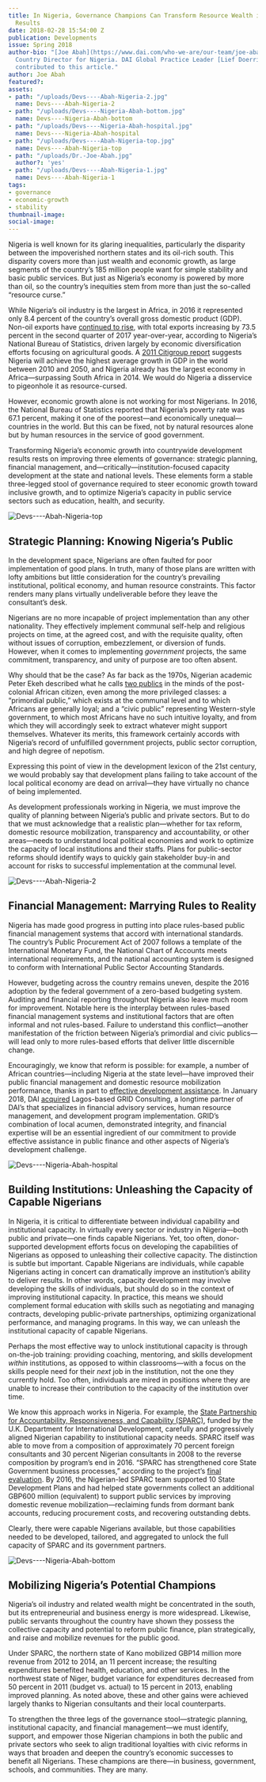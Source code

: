 ```yaml
---
title: In Nigeria, Governance Champions Can Transform Resource Wealth into Development
  Results
date: 2018-02-28 15:54:00 Z
publication: Developments
issue: Spring 2018
author-bio: "[Joe Abah](https://www.dai.com/who-we-are/our-team/joe-abah) is DAI’s
  Country Director for Nigeria. DAI Global Practice Leader [Lief Doerring](https://www.dai.com/who-we-are/our-team/lief-doerring)
  contributed to this article."
author: Joe Abah
featured?: 
assets:
- path: "/uploads/Devs----Abah-Nigeria-2.jpg"
  name: Devs----Abah-Nigeria-2
- path: "/uploads/Devs----Nigeria-Abah-bottom.jpg"
  name: Devs----Nigeria-Abah-bottom
- path: "/uploads/Devs----Nigeria-Abah-hospital.jpg"
  name: Devs----Nigeria-Abah-hospital
- path: "/uploads/Devs----Abah-Nigeria-top.jpg"
  name: Devs----Abah-Nigeria-top
- path: "/uploads/Dr.-Joe-Abah.jpg"
  author?: 'yes'
- path: "/uploads/Devs----Abah-Nigeria-1.jpg"
  name: Devs----Abah-Nigeria-1
tags:
- governance
- economic-growth
- stability
thumbnail-image:
social-image:
---
```


Nigeria is well known for its glaring inequalities, particularly the disparity between the impoverished northern states and its oil-rich south. This disparity covers more than just wealth and economic growth, as large segments of the country’s 185 million people want for simple stability and basic public services. But just as Nigeria’s economy is powered by more than oil, so the country’s inequities stem from more than just the so-called “resource curse.”




While Nigeria’s oil industry is the largest in Africa, in 2016 it represented only 8.4 percent of the country’s overall gross domestic product (GDP). Non-oil exports have [continued to rise](https://www.dailytrust.com.ng/nigeria-records-rise-in-non-oil-export.html), with total exports increasing by 73.5 percent in the second quarter of 2017 year-over-year, according to Nigeria’s National Bureau of Statistics, driven largely by economic diversification efforts focusing on agricultural goods. A [2011 Citigroup report](http://www.businessinsider.com/willem-buiter-3g-countries-2011-2?slop=1#nigeria-8) suggests Nigeria will achieve the highest average growth in GDP in the world between 2010 and 2050, and Nigeria already has the largest economy in Africa—surpassing South Africa in 2014. We would do Nigeria a disservice to pigeonhole it as resource-cursed.

However, economic growth alone is not working for most Nigerians. In 2016, the National Bureau of Statistics reported that Nigeria’s poverty rate was 67.1 percent, making it one of the poorest—and economically unequal—countries in the world. But this can be fixed, not by natural resources alone but by human resources in the service of good government.

Transforming Nigeria’s economic growth into countrywide development results rests on improving three elements of governance: strategic planning, financial management, and—critically—institution-focused capacity development at the state and national levels. These elements form a stable three-legged stool of governance required to steer economic growth toward inclusive growth, and to optimize Nigeria’s capacity in public service sectors such as education, health, and security.

![Devs----Abah-Nigeria-top](/uploads/Devs----Abah-Nigeria-top.jpg "Market in Ibadan, Oyo State. Photo: Mary Gillham Archive Project") 

## Strategic Planning: Knowing Nigeria’s Public

In the development space, Nigerians are often faulted for poor implementation of good plans. In truth, many of those plans are written with lofty ambitions but little consideration for the country’s prevailing institutional, political economy, and human resource constraints. This factor renders many plans virtually undeliverable before they leave the consultant’s desk.

Nigerians are no more incapable of project implementation than any other nationality. They effectively implement communal self-help and religious projects on time, at the agreed cost, and with the requisite quality, often without issues of corruption, embezzlement, or diversion of funds. However, when it comes to implementing *government* projects, the same commitment, transparency, and unity of purpose are too often absent.

Why should that be the case? As far back as the 1970s, Nigerian academic Peter Ekeh described what he calls [two publics](https://www.jstor.org/stable/178372?seq=1#page_scan_tab_contents) in the minds of the post-colonial African citizen, even among the more privileged classes: a “primordial public,” which exists at the communal level and to which Africans are generally loyal; and a “civic public” representing Western-style government, to which most Africans have no such intuitive loyalty, and from which they will accordingly seek to extract whatever might support themselves. Whatever its merits, this framework certainly accords with Nigeria’s record of unfulfilled government projects, public sector corruption, and high degree of nepotism. 

Expressing this point of view in the development lexicon of the 21st century, we would probably say that development plans failing to take account of the local political economy are dead on arrival—they have virtually no chance of being implemented. 

As development professionals working in Nigeria, we must improve the quality of planning between Nigeria’s public and private sectors. But to do that we must acknowledge that a realistic plan—whether for tax reform, domestic resource mobilization, transparency and accountability, or other areas—needs to understand local political economies and work to optimize the capacity of local institutions and their staffs. Plans for public-sector reforms should identify ways to quickly gain stakeholder buy-in and account for risks to successful implementation at the communal level.

![Devs----Abah-Nigeria-2](/uploads/Devs----Abah-Nigeria-2.jpg) 

## Financial Management: Marrying Rules to Reality 

Nigeria has made good progress in putting into place rules-based public financial management systems that accord with international standards. The country’s Public Procurement Act of 2007 follows a template of the International Monetary Fund, the National Chart of Accounts meets international requirements, and the national accounting system is designed to conform with International Public Sector Accounting Standards.

However, budgeting across the country remains uneven, despite the 2016 adoption by the federal government of a zero-based budgeting system. Auditing and financial reporting throughout Nigeria also leave much room for improvement. Notable here is the interplay between rules-based financial management systems and institutional factors that are often informal and not rules-based. Failure to understand this conflict—another manifestation of the friction between Nigeria’s primordial and civic publics—will lead only to more rules-based efforts that deliver little discernible change. 

Encouragingly, we know that reform is possible: for example, a number of African countries—including Nigeria at the state level—have improved their public financial management and domestic resource mobilization performance, thanks in part to [effective development assistance](https://www.dai.com/our-work/solutions/governance-solutions/public-financial-management). In January 2018, DAI [acquired](https://www.dai.com/news/dai-joins-forces-with-nigerias-grid-consulting) Lagos-based GRID Consulting, a longtime partner of DAI’s that specializes in financial advisory services, human resource management, and development program implementation. GRID’s combination of local acumen, demonstrated integrity, and financial expertise will be an essential ingredient of our commitment to provide effective assistance in public finance and other aspects of Nigeria’s development challenge.

![Devs----Nigeria-Abah-hospital](/uploads/Devs----Nigeria-Abah-hospital.jpg "Hospital in Katsina in northwest Nigeria. Photo: Eugene Kim") 

## Building Institutions: Unleashing the Capacity of Capable Nigerians 

In Nigeria, it is critical to differentiate between individual capability and institutional capacity. In virtually every sector or industry in Nigeria—both public and private—one finds capable Nigerians. Yet, too often, donor-supported development efforts focus on developing the capabilities of Nigerians as opposed to unleashing their collective capacity. The distinction is subtle but important. Capable Nigerians are individuals, while capable Nigerians acting in concert can dramatically improve an institution’s ability to deliver results. In other words, capacity development may involve developing the skills of individuals, but should do so in the context of improving institutional capacity. In practice, this means we should complement formal education with skills such as negotiating and managing contracts, developing public-private partnerships, optimizing organizational performance, and managing programs. In this way, we can unleash the institutional capacity of capable Nigerians.

Perhaps the most effective way to unlock institutional capacity is through on-the-job training: providing coaching, mentoring, and skills development *within* institutions, as opposed to within classrooms—with a focus on the skills people need for their *next* job in the institution, not the one they currently hold. Too often, individuals are mired in positions where they are unable to increase their contribution to the capacity of the institution over time.

We know this approach works in Nigeria. For example, the [State Partnership for Accountability, Responsiveness, and Capability (SPARC)](https://www.dai.com/our-work/projects/nigeria-state-partnership-accountability-responsiveness-and-capability-sparc), funded by the U.K. Department for International Development, carefully and progressively aligned Nigerian capability to institutional capacity needs. SPARC itself was able to move from a composition of approximately 70 percent foreign consultants and 30 percent Nigerian consultants in 2008 to the reverse composition by program’s end in 2016. “SPARC has strengthened core State Government business processes,” according to the project’s [final evaluation](http://www.opml.co.uk/sites/default/files/SLP-Final-Evaluation-Volume-1.pdf). By 2016, the Nigerian-led SPARC team supported 10 State Development Plans and had helped state governments collect an additional GBP600 million (equivalent) to support public services by improving domestic revenue mobilization—reclaiming funds from dormant bank accounts, reducing procurement costs, and recovering outstanding debts.

Clearly, there were capable Nigerians available, but those capabilities needed to be developed, tailored, and aggregated to unlock the full capacity of SPARC and its government partners.

![Devs----Nigeria-Abah-bottom](/uploads/Devs----Nigeria-Abah-bottom.jpg "Nigerian volunteers mobilized against the Ebola crisis. Photo: CDC Global") 

## Mobilizing Nigeria’s Potential Champions

Nigeria’s oil industry and related wealth might be concentrated in the south, but its entrepreneurial and business energy is more widespread. Likewise, public servants throughout the country have shown they possess the collective capacity and potential to reform public finance, plan strategically, and raise and mobilize revenues for the public good.

Under SPARC, the northern state of Kano mobilized GBP14 million more revenue from 2012 to 2014, an 11 percent increase; the resulting expenditures benefited health, education, and other services. In the northwest state of Niger, budget variance for expenditures decreased from 50 percent in 2011 (budget vs. actual) to 15 percent in 2013, enabling improved planning. As noted above, these and other gains were achieved largely thanks to Nigerian consultants and their local counterparts.

To strengthen the three legs of the governance stool—strategic planning, institutional capacity, and financial management—we must identify, support, and empower those Nigerian champions in both the public and private sectors who seek to align traditional loyalties with civic reforms in ways that broaden and deepen the country’s economic successes to benefit all Nigerians. These champions are there—in business, government, schools, and communities. They are many.
